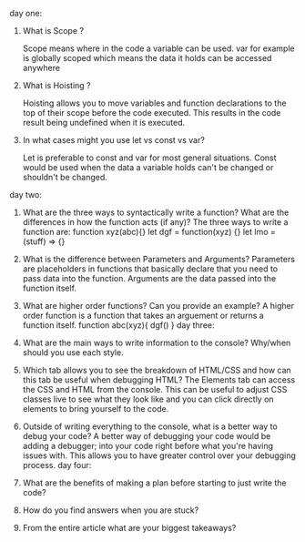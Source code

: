 day one: 
1. What is Scope ?
    
    Scope means where in the code a variable can be used. var for example is globally scoped which means the data it holds can be accessed anywhere
2. What is Hoisting ?
    
    Hoisting allows you to move variables and function declarations to the top of their scope before the 
    code executed. This results in the code result being undefined when it is executed. 

3. In what cases might you use let vs const vs var?
    
    Let is preferable to const and var for most general situations. Const would be used when the data a variable holds can't be changed or shouldn't be changed. 

day two: 
1. What are the three ways to syntactically write a function? What are the differences in how the function acts (if any)?
    The three ways to write a function are: 
        function xyz(abc){}
        let dgf = function(xyz) {}
        let lmo = (stuff) => {}


2. What is the difference between Parameters and Arguments?
    Parameters are placeholders in functions that basically declare that you need to pass data into the function. Arguments are the data passed into the function itself. 

3. What are higher order functions? Can you provide an example?
    A higher order function is a function that takes an arguement or returns a function itself. 
    function abc(xyz){
        dgf()
    }
day three: 
1. What are the main ways to write information to the console? Why/when should you use each style.
    
2. Which tab allows you to see the breakdown of HTML/CSS and how can this tab be useful when debugging HTML? 
    The Elements tab can access the CSS and HTML from the console. This can be useful to adjust CSS classes live to see what they look like and you can click directly on elements to bring yourself to the code.

3. Outside of writing everything to the console, what is a better way to debug your code?
    A better way of debugging your code would be adding a debugger; into your code right before what you're having issues with. This allows you to have greater control over your debugging process. 
day four: 
1. What are the benefits of making a plan before starting to just write the code?

2. How do you find answers when you are stuck?

3. From the entire article what are your biggest takeaways?